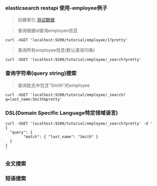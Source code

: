 ### elasticsearch restapi 使用-employee例子
> 创建索引 [测试数据](../data/employee.md)

> 查询根据id查询employee信息
```
curl -XGET 'localhost:9200/tutorial/employee/1?pretty'
```

> 查询所有employee信息(默认查询10条)
```
curl -XGET 'localhost:9200/tutorial/employee/_search?pretty'
```
### 查询字符串(query string)搜索
> 查询姓氏中包含"Smith"的employee
```
curl -XGET 'localhost:9200/tutorial/employee/_search?q=last_name:Smith&pretty'
```

### DSL(Domain Specific Language特定领域语言)
```
curl -XGET 'localhost:9200/tutorial/employee/_search?pretty' -d '
{
  "query": { 
        "match": { "last_name": "Smith" } 
  }
}
'
```



### 全文搜索

### 短语搜索